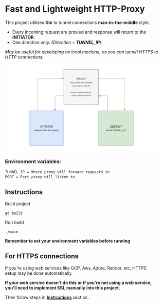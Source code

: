 # Fast and Lightweight HTTP-Proxy
This project utilizes **Gin** to tunnel connections **man-in-the-middle** style.

- Every incoming request are proxied and response will return to the **INITIATOR**.
- One direction only. *(Direction = **TUNNEL_IP**)*.

*May be useful for developing on local machine, as you can tunnel HTTPS to HTTP connections.*

<img src="https://github.com/pedrobartolini/golang_tunnel/blob/main/git/diagram.png">

### Environment variables:
```env
TUNNEL_IP = Where proxy will forward requests to
PORT = Port proxy will listen to
```

## Instructions
Build project
```batch
go build
```
Run build
```batch
./main
```
**Remember to set your environment variables before running**

## For HTTPS connections
If you're using web services like GCP, Aws, Azure, Render, etc, HTTPS setup may be done automatically.

**If your web service doesn't do this or if you're not using a web service, you'll need to implement SSL manually into this project.**

Then follow steps in [**Instructions**](#instructions) section.


